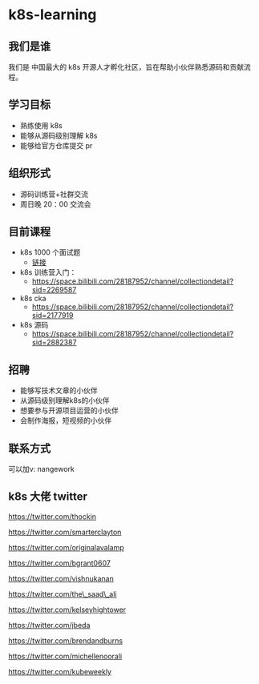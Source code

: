 # k8s-learning

## 我们是谁

我们是 中国最大的 k8s 开源人才孵化社区，旨在帮助小伙伴熟悉源码和贡献流程。

## 学习目标

* 熟练使用 k8s
* 能够从源码级别理解 k8s
* 能够给官方仓库提交 pr

## 组织形式

* 源码训练营+社群交流
* 周日晚 20：00 交流会

## 目前课程

* k8s 1000 个面试题
  * [链接](k8s-1000-question.md)
* k8s 训练营入门：
  * https://space.bilibili.com/28187952/channel/collectiondetail?sid=2269587
* k8s cka
  * https://space.bilibili.com/28187952/channel/collectiondetail?sid=2177919
* k8s 源码
  * https://space.bilibili.com/28187952/channel/collectiondetail?sid=2882387

## 招聘

* 能够写技术文章的小伙伴
* 从源码级别理解k8s的小伙伴
* 想要参与开源项目运营的小伙伴
* 会制作海报，短视频的小伙伴

## 联系方式

可以加v: nangework

## k8s 大佬 twitter

https://twitter.com/thockin

https://twitter.com/smarterclayton

https://twitter.com/originalavalamp

https://twitter.com/bgrant0607

https://twitter.com/vishnukanan

https://twitter.com/the\_saad\_ali

https://twitter.com/kelseyhightower

https://twitter.com/jbeda

https://twitter.com/brendandburns

https://twitter.com/michellenoorali

https://twitter.com/kubeweekly
